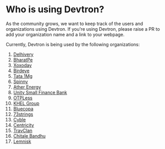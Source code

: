 # Who is using Devtron?

As the community grows, we want to keep track of the users and organizations using Devtron. If you're using Devtron, please raise a PR to add your organization name and a link to your webpage.

Currently, Devtron is being used by the following organizations:

1. [Delhivery](https://www.delhivery.com/)
2. [BharatPe](https://bharatpe.com/)
3. [Xoxoday](https://www.xoxoday.com/)
4. [Birdeye](https://birdeye.com/)
5. [Tata 1Mg](https://www.1mg.com/)
6. [Spinny](https://www.spinny.com/)
7. [Ather Energy](https://www.atherenergy.com/)
8. [Unity Small Finance Bank](https://theunitybank.com/)
9. [OTPLess](https://otpless.com/)
10. [KHEL Group](https://thekhelgroup.com/)
11. [Bluecopa](https://www.bluecopa.com/) 
12. [73strings](https://www.73strings.com/)
13. [Cyble](https://cyble.com/) 
14. [Centricity](https://centricity.co.in/) 
15. [TravClan](https://www.travclan.com/) 
16. [Chitale Bandhu](https://www.chitalebandhu.in/) 
17. [Lemnisk](https://www.lemnisk.co/) 
